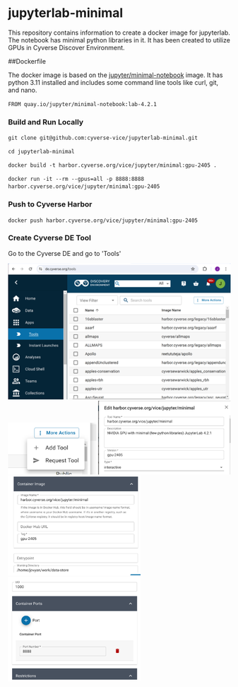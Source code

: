 # jupyterlab-minimal

This repository contains information to create a docker image for jupyterlab. The notebook has minimal python libraries in it. It has been created to utilize GPUs in Cyverse Discover Environment.

##Dockerfile

The docker image is based on the [jupyter/minimal-notebook](https://jupyter-docker-stacks.readthedocs.io/en/latest/using/selecting.html#jupyter-minimal-notebook) image. It has python 3.11 installed and includes some command line tools like curl, git, and nano. 

`FROM quay.io/jupyter/minimal-notebook:lab-4.2.1`

### Build and Run Locally

`git clone git@github.com:cyverse-vice/jupyterlab-minimal.git`

`cd jupyterlab-minimal`

`docker build -t harbor.cyverse.org/vice/jupyter/minimal:gpu-2405 .`

`docker run -it --rm --gpus=all -p 8888:8888 harbor.cyverse.org/vice/jupyter/minimal:gpu-2405`

### Push to Cyverse Harbor

`docker push harbor.cyverse.org/vice/jupyter/minimal:gpu-2405`

### Create Cyverse DE Tool

Go to the Cyverse DE and go to 'Tools'

<img src="/images/cyverse_tool.png" width=600>


<img src="/images/cyverse_tool2.png" width=200>


<img src="/images/cyverse_tool3.png" width=300>

<img src="/images/cyverse_tool4.png" width=300>

<img src="/images/cyverse_tool5.png" width=300>

